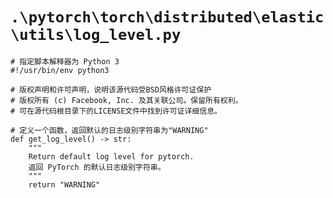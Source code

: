 # `.\pytorch\torch\distributed\elastic\utils\log_level.py`

```
# 指定脚本解释器为 Python 3
#!/usr/bin/env python3

# 版权声明和许可声明，说明该源代码受BSD风格许可证保护
# 版权所有 (c) Facebook, Inc. 及其关联公司。保留所有权利。
# 可在源代码根目录下的LICENSE文件中找到许可证详细信息。

# 定义一个函数，返回默认的日志级别字符串为"WARNING"
def get_log_level() -> str:
    """
    Return default log level for pytorch.
    返回 PyTorch 的默认日志级别字符串。
    """
    return "WARNING"
```